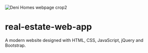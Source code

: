 ![Deni Homes webpage crop2](https://user-images.githubusercontent.com/60491335/127593539-923dfcbb-aef9-4bd7-b691-724c924902d4.jpg)

# real-estate-web-app

A modern website designed with HTML, CSS, JavaScript, jQuery and Bootstrap.
